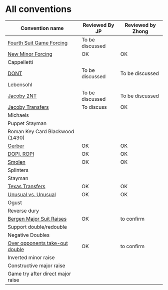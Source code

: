 # All conventions

| Convention name | Reviewed By JP | Reviewed by Zhong |
| --- | --- | --- |
| [Fourth Suit Game Forcing](fourth-suit-forcing.md) | To be discussed | |
| [New Minor Forcing](new-minor-forcing.md) | OK | OK|
| Cappelletti | | |
| [DONT](dont.md) | To be discussed | To be discussed|
| Lebensohl | | |
| [Jacoby 2NT](jacoby-2nt.md) | To be discussed |To be discussed |
| [Jacoby Transfers](jacoby-transfers.md) | To discuss |OK |
| Michaels | | |
| Puppet Stayman | | |
| Roman Key Card Blackwood (1430) | | |
| [Gerber](gerber.md) | OK | OK|
| [DOPI, ROPI](dopi.md) | OK | OK|
| [Smolen](smolen.md) | OK |OK |
| Splinters | | |
| Stayman | | |
| [Texas Transfers](texas-transfers.md) | OK |OK |
| [Unusual vs. Unusual](unusual-over-unusual.md) | OK |OK |
| Ogust | | |
| Reverse dury | | |
| [Bergen Major Suit Raises](bergen.md) | OK | to confirm |
| Support double/redouble | | |
| Negative Doubles | | |
| [Over opponents take-out double](over-opponents-take-out-double.md) | OK | to confirm |
| Inverted minor raise | | |
| Constructive major raise | | |
| Game try after direct major raise | | |
